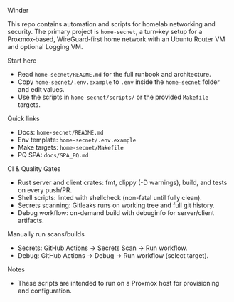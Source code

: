 Winder

This repo contains automation and scripts for homelab networking and security. The primary project is `home-secnet`, a turn‑key setup for a Proxmox‑based, WireGuard‑first home network with an Ubuntu Router VM and optional Logging VM.

Start here
- Read `home-secnet/README.md` for the full runbook and architecture.
- Copy `home-secnet/.env.example` to `.env` inside the `home-secnet` folder and edit values.
- Use the scripts in `home-secnet/scripts/` or the provided `Makefile` targets.

Quick links
- Docs: `home-secnet/README.md`
- Env template: `home-secnet/.env.example`
- Make targets: `home-secnet/Makefile`
 - PQ SPA: `docs/SPA_PQ.md`

CI & Quality Gates
- Rust server and client crates: fmt, clippy (-D warnings), build, and tests on every push/PR.
- Shell scripts: linted with shellcheck (non-fatal until fully clean).
- Secrets scanning: Gitleaks runs on working tree and full git history.
- Debug workflow: on-demand build with debuginfo for server/client artifacts.

Manually run scans/builds
- Secrets: GitHub Actions → Secrets Scan → Run workflow.
- Debug: GitHub Actions → Debug → Run workflow (select target).

Notes
- These scripts are intended to run on a Proxmox host for provisioning and configuration.
